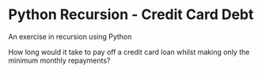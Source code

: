 # Python Recursion - Credit Card Debt
An exercise in recursion using Python

How long would it take to pay off a credit card loan whilst making only the minimum monthly repayments?

